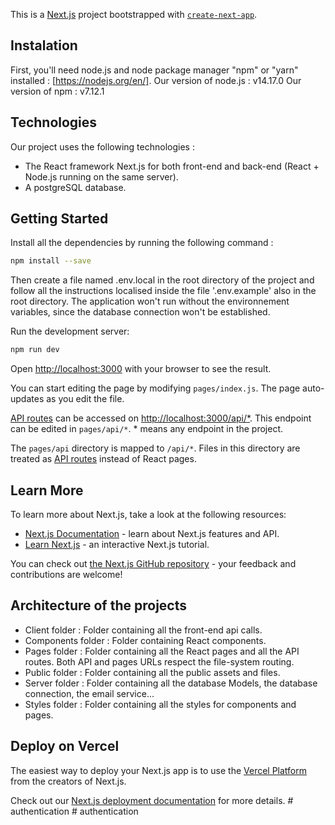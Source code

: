 This is a [Next.js](https://nextjs.org/) project bootstrapped with [`create-next-app`](https://github.com/vercel/next.js/tree/canary/packages/create-next-app).

## Instalation

First, you'll need node.js and node package manager "npm" or "yarn" installed : [https://nodejs.org/en/].
Our version of node.js : v14.17.0
Our version of npm : v7.12.1

## Technologies

Our project uses the following technologies :

- The React framework Next.js for both front-end and back-end (React + Node.js running on the same server).
- A postgreSQL database.

## Getting Started

Install all the dependencies by running the following command :

```bash
npm install --save
```

Then create a file named .env.local in the root directory of the project and follow all the instructions localised inside the file '.env.example' also in the root directory. The application won't run without the environnement variables, since the database connection won't be established.

Run the development server:

```bash
npm run dev
```

Open [http://localhost:3000](http://localhost:3000) with your browser to see the result.

You can start editing the page by modifying `pages/index.js`. The page auto-updates as you edit the file.

[API routes](https://nextjs.org/docs/api-routes/introduction) can be accessed on [http://localhost:3000/api/\*](http://localhost:3000/api/*). This endpoint can be edited in `pages/api/*`. \* means any endpoint in the project.

The `pages/api` directory is mapped to `/api/*`. Files in this directory are treated as [API routes](https://nextjs.org/docs/api-routes/introduction) instead of React pages.

## Learn More

To learn more about Next.js, take a look at the following resources:

- [Next.js Documentation](https://nextjs.org/docs) - learn about Next.js features and API.
- [Learn Next.js](https://nextjs.org/learn) - an interactive Next.js tutorial.

You can check out [the Next.js GitHub repository](https://github.com/vercel/next.js/) - your feedback and contributions are welcome!

## Architecture of the projects

- Client folder : Folder containing all the front-end api calls.
- Components folder : Folder containing React components.
- Pages folder : Folder containing all the React pages and all the API routes. Both API and pages URLs respect the file-system routing.
- Public folder : Folder containing all the public assets and files.
- Server folder : Folder containing all the database Models, the database connection, the email service...
- Styles folder : Folder containing all the styles for components and pages.

## Deploy on Vercel

The easiest way to deploy your Next.js app is to use the [Vercel Platform](https://vercel.com/new?utm_medium=default-template&filter=next.js&utm_source=create-next-app&utm_campaign=create-next-app-readme) from the creators of Next.js.

Check out our [Next.js deployment documentation](https://nextjs.org/docs/deployment) for more details.
#   a u t h e n t i c a t i o n 
 
 #   a u t h e n t i c a t i o n 
 
 
